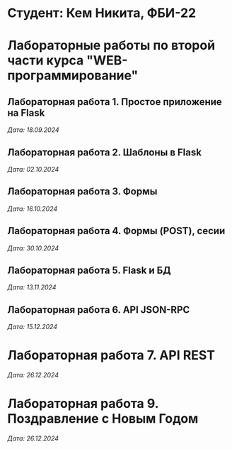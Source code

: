 # Студент: Кем Никита, ФБИ-22

# Лабораторные работы по второй части курса "WEB-программирование"

## Лабораторная работа 1. Простое приложение на Flask
*Дата: 18.09.2024*

## Лабораторная работа 2. Шаблоны в Flask
*Дата: 02.10.2024*

## Лабораторная работа 3. Формы
*Дата: 16.10.2024*

## Лабораторная работа 4. Формы (POST), сесии
*Дата: 30.10.2024*

## Лабораторная работа 5. Flask и БД
*Дата: 13.11.2024*

## Лабораторная работа 6. API JSON-RPC
*Дата: 15.12.2024*

# Лабораторная работа 7. API REST
*Дата: 26.12.2024*

# Лабораторная работа 9. Поздравление с Новым Годом
*Дата: 26.12.2024*